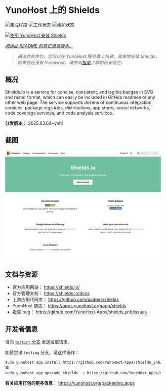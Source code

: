 <!--
注意：此 README 由 <https://github.com/YunoHost/apps/tree/master/tools/readme_generator> 自动生成
请勿手动编辑。
-->

# YunoHost 上的 Shields

[![集成程度](https://apps.yunohost.org/badge/integration/shields)](https://ci-apps.yunohost.org/ci/apps/shields/)
![工作状态](https://apps.yunohost.org/badge/state/shields)
![维护状态](https://apps.yunohost.org/badge/maintained/shields)

[![使用 YunoHost 安装 Shields](https://install-app.yunohost.org/install-with-yunohost.svg)](https://install-app.yunohost.org/?app=shields)

*[阅读此 README 的其它语言版本。](./ALL_README.md)*

> *通过此软件包，您可以在 YunoHost 服务器上快速、简单地安装 Shields。*  
> *如果您还没有 YunoHost，请参阅[指南](https://yunohost.org/install)了解如何安装它。*

## 概况

Shields.io is a service for concise, consistent, and legible badges in SVG and raster format, which can easily be included in GitHub readmes or any other web page. The service supports dozens of continuous integration services, package registries, distributions, app stores, social networks, code coverage services, and code analysis services.


**分发版本：** 2025.03.02~ynh1

## 截图

![Shields 的截图](./doc/screenshots/screenshot.png)

## 文档与资源

- 官方应用网站： <https://shields.io/>
- 官方管理文档： <https://shields.io/docs>
- 上游应用代码库： <https://github.com/badges/shields>
- YunoHost 商店： <https://apps.yunohost.org/app/shields>
- 报告 bug： <https://github.com/YunoHost-Apps/shields_ynh/issues>

## 开发者信息

请向 [`testing` 分支](https://github.com/YunoHost-Apps/shields_ynh/tree/testing) 发送拉取请求。

如要尝试 `testing` 分支，请这样操作：

```bash
sudo yunohost app install https://github.com/YunoHost-Apps/shields_ynh/tree/testing --debug
或
sudo yunohost app upgrade shields -u https://github.com/YunoHost-Apps/shields_ynh/tree/testing --debug
```

**有关应用打包的更多信息：** <https://yunohost.org/packaging_apps>
